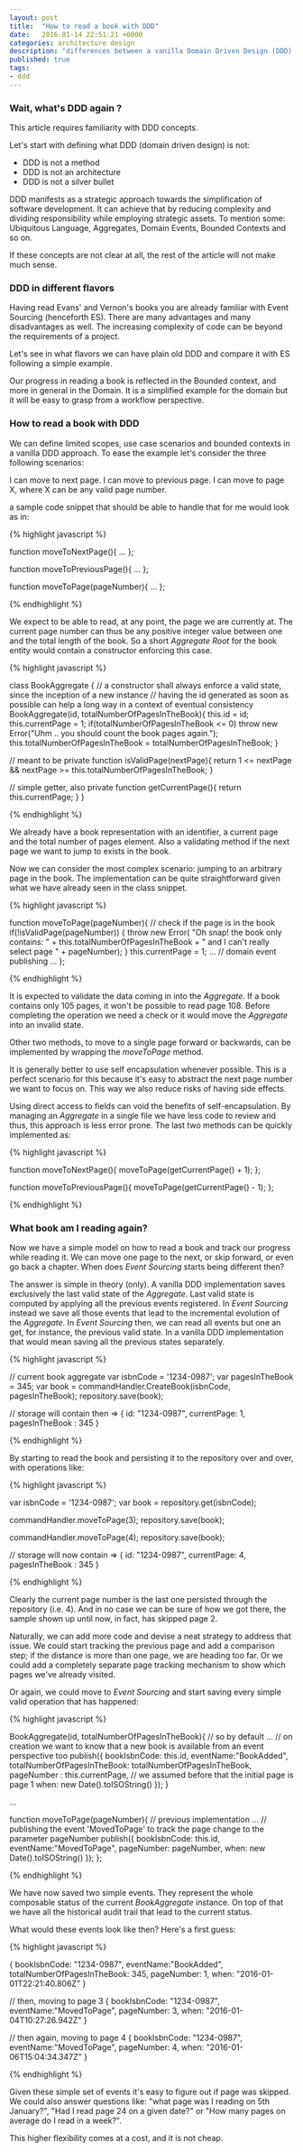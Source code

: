 ```yaml
---
layout: post
title:  "How to read a book with DDD"
date:   2016-01-14 22:51:21 +0000
categories: architecture design
description: "differences between a vanilla Domain Driven Design (DDD) and Event Sourcing (ES) from a persistence layer perspective"
published: true
tags:
- ddd
---
```


### Wait, what's DDD again ?

This article requires familiarity with DDD concepts.

Let's start with defining what DDD (domain driven design) is not:

* DDD is not a method
* DDD is not an architecture
* DDD is not a silver bullet

DDD manifests as a strategic approach towards the simplification of software development. It can achieve that by reducing complexity and dividing responsibility while employing strategic assets.
To mention some: Ubiquitous Language, Aggregates, Domain Events, Bounded Contexts and so on.

If these concepts are not clear at all, the rest of the article will not make much sense.


### DDD in different flavors

Having read Evans' and Vernon's books you are already familiar with Event Sourcing (henceforth ES). There are many advantages and many disadvantages as well. The increasing complexity of code can be beyond the requirements of a project.

Let's see in what flavors we can have plain old DDD and compare it with ES following a simple example.

Our progress in reading a book is reflected in the Bounded context, and more in general in the Domain.
It is a simplified example for the domain but it will be easy to grasp from a workflow perspective.

### How to read a book with DDD

We can define limited scopes, use case scenarios and bounded contexts in a vanilla DDD approach. To ease the example let's consider the three following scenarios:

I can move to next page.
I can move to previous page.
I can move to page X, where X can be any valid page number.


a sample code snippet that should be able to handle that for me would look as in:

{% highlight javascript %}

function moveToNextPage(){ ... };

function moveToPreviousPage(){ ... };

function moveToPage(pageNumber){ ... };

{% endhighlight %}

We expect to be able to read, at any point, the page we are currently at.
The current page number can thus be any positive integer value between one and the total length of the book.
So a short _Aggregate Root_ for the book entity would contain a constructor enforcing this case.

{% highlight javascript %}

class BookAggregate
{
  // a constructor shall always enforce a valid state, since the inception of a new instance
  // having the id generated as soon as possible can help a long way in a context of eventual consistency
  BookAggregate(id, totalNumberOfPagesInTheBook){
    this.id = id;
    this.currentPage = 1;
    if(totalNumberOfPagesInTheBook <= 0)
     throw new Error("Uhm .. you should count the book pages again.");
    this.totalNumberOfPagesInTheBook = totalNumberOfPagesInTheBook;
  }

  // meant to be private
  function isValidPage(nextPage){
    return 1 <= nextPage && nextPage >= this.totalNumberOfPagesInTheBook;
  }

  // simple getter, also private
  function getCurrentPage(){
    return this.currentPage;
  }
}

{% endhighlight %}

We already have a book representation with an identifier, a current page and the total number of pages element. Also a validating method if the next page we want to jump to exists in the book.

Now we can consider the most complex scenario: jumping to an arbitrary page in the book.
The implementation can be quite straightforward given what we have already seen in the class snippet.

{% highlight javascript %}

function moveToPage(pageNumber){
  // check if the page is in the book
  if(!isValidPage(pageNumber))
  {
    throw new Error(
      "Oh snap! the book only contains: "
      + this.totalNumberOfPagesInTheBook
      + " and I can't really select page "
      + pageNumber);
  }
  this.currentPage = 1;
  ...
  // domain event publishing
  ...
};

{% endhighlight %}


It is expected to validate the data coming in into the _Aggregate_. If a book contains only 105 pages, it won't be possible to read page 108. Before completing the operation we need a check or it would move the _Aggregate_ into an invalid state.

Other two methods, to move to a single page forward or backwards, can be implemented by wrapping the _moveToPage_ method.

It is generally better to use self encapsulation whenever possible. This is a perfect scenario for this because it's easy to abstract the next page number we want to focus on. This way we also reduce risks of having side effects.

Using direct access to fields can void the benefits of self-encapsulation. By managing an _Aggregate_ in a single file we have less code to review and thus, this approach is less error prone. The last two methods can be quickly implemented as:

{% highlight javascript %}

function moveToNextPage(){
  moveToPage(getCurrentPage() + 1);
};

function moveToPreviousPage(){
  moveToPage(getCurrentPage() - 1);
};

{% endhighlight %}

### What book am I reading again?

Now we have a simple model on how to read a book and track our progress while reading it. We can move one page to the next, or skip forward, or even go back a chapter. When does *Event Sourcing* starts being different then?

The answer is simple in theory (only). A vanilla DDD implementation saves exclusively the last valid state of the _Aggregate_. Last valid state is computed by applying all the previous events registered. In *Event Sourcing* instead we save all those events that lead to the incremental evolution of the _Aggregate_. In *Event Sourcing* then, we can read all events but one an get, for instance, the previous valid state. In a vanilla DDD implementation that would mean saving all the previous states separately.


{% highlight javascript %}

// current book aggregate
var isbnCode = '1234-0987';
var pagesInTheBook = 345;
var book = commandHandler.CreateBook(isbnCode, pagesInTheBook);
repository.save(book);

// storage will contain then
=>
{
  id: "1234-0987",
  currentPage: 1,
  pagesInTheBook : 345
}

{% endhighlight %}

By starting to read the book and persisting it to the repository over and over, with operations like:

{% highlight javascript %}

var isbnCode = '1234-0987';
var book = repository.get(isbnCode);

commandHandler.moveToPage(3);
repository.save(book);

commandHandler.moveToPage(4);
repository.save(book);

// storage will now contain
=>
{
  id: "1234-0987",
  currentPage: 4,
  pagesInTheBook : 345
}

{% endhighlight %}

Clearly the current page number is the last one persisted through the repository (i.e. 4). And in no case we can be sure of how we got there, the sample shown up until now, in fact, has skipped page 2.

Naturally, we can add more code and devise a neat strategy to address that issue.
We could start tracking the previous page and add a comparison step; if the distance is more than one page, we are heading too far. Or  we could add a completely separate page tracking mechanism to show which pages we've already visited.

Or again, we could move to *Event Sourcing* and start saving every simple valid operation that has happened:

{% highlight javascript %}

BookAggregate(id, totalNumberOfPagesInTheBook){ // so by default
    ...
    // on creation we want to know that a new book is available from an event perspective too
    publish({
      bookIsbnCode: this.id,
      eventName:"BookAdded",
      totalNumberOfPagesInTheBook: totalNumberOfPagesInTheBook,
      pageNumber : this.currentPage, // we assumed before that the initial page is page 1
      when: new Date().toISOString()
    });
  }

...

function moveToPage(pageNumber){
  // previous implementation
  ...
  // publishing the event 'MovedToPage' to track the page change to the parameter pageNumber
  publish({
    bookIsbnCode: this.id,
    eventName:"MovedToPage",
    pageNumber: pageNumber,
    when: new Date().toISOString()
  });
};

{% endhighlight %}

We have now saved two simple events. They represent the whole composable status of the current _BookAggregate_ instance. On top of that we have all the historical audit trail that lead to the current status.

What would these events look like then? Here's a first guess:

{% highlight javascript %}

{
  bookIsbnCode: "1234-0987",
  eventName:"BookAdded",
  totalNumberOfPagesInTheBook: 345,
  pageNumber: 1,
  when: "2016-01-01T22:21:40.806Z"
}

// then, moving to page 3
{
  bookIsbnCode: "1234-0987",
  eventName:"MovedToPage",
  pageNumber: 3,
  when: "2016-01-04T10:27:26.942Z"
}

// then again, moving to page 4
{
  bookIsbnCode: "1234-0987",
  eventName:"MovedToPage",
  pageNumber: 4,
  when: "2016-01-06T15:04:34.347Z"
}

{% endhighlight %}

Given these simple set of events it's easy to figure out if page was skipped.
We could also answer questions like: "what page was I reading on 5th January?", "Had I read page 24 on a given date?" or "How many pages on average do I read in a week?".

This higher flexibility comes at a cost, and it is not cheap.
